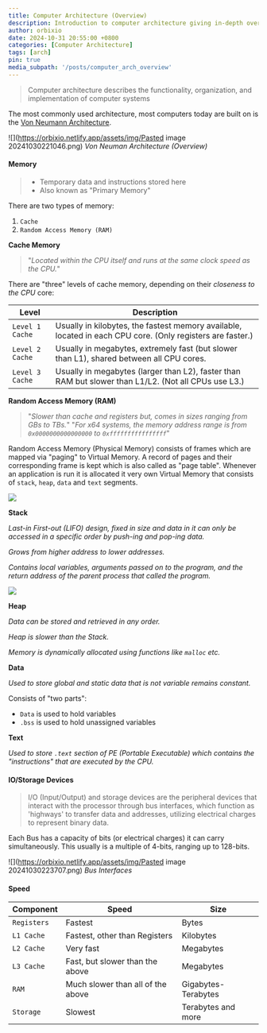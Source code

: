 ```yaml
---
title: Computer Architecture (Overview)
description: Introduction to computer architecture giving in-depth overview of essential topics!
author: orbixio
date: 2024-10-31 20:55:00 +0800
categories: [Computer Architecture]
tags: [arch]
pin: true
media_subpath: '/posts/computer_arch_overview'
---
```


> Computer architecture describes the functionality, organization, and implementation of computer systems

The most commonly used architecture, most computers today are built on is the [Von Neumann Architecture](https://en.wikipedia.org/wiki/Von_Neumann_architecture).

![](https://orbixio.netlify.app/assets/img/Pasted image 20241030221046.png)
_Von Neuman Architecture (Overview)_

#### **Memory**

> - Temporary data and instructions stored here
> - Also known as "Primary Memory"

There are two types of memory:
1. `Cache` 
2. `Random Access Memory (RAM)`

**Cache Memory**

> "*Located within the CPU itself and runs at the same clock speed as the CPU.*"

There are "three" levels of cache memory, depending on their *closeness to the CPU* core:

| **Level**       | **Description**                                                                                            |
| --------------- | ---------------------------------------------------------------------------------------------------------- |
| `Level 1 Cache` | Usually in kilobytes, the fastest memory available, located in each CPU core. (Only registers are faster.) |
| `Level 2 Cache` | Usually in megabytes, extremely fast (but slower than L1), shared between all CPU cores.                   |
| `Level 3 Cache` | Usually in megabytes (larger than L2), faster than RAM but slower than L1/L2. (Not all CPUs use L3.)       |

**Random Access Memory (RAM)**

> "*Slower than cache and registers but, comes in sizes ranging from GBs to TBs.*"
> "*For x64 systems, the memory address range is from `0x0000000000000000` to `0xffffffffffffffff`*"

Random Access Memory (Physical Memory) consists of frames which are mapped via "paging" to Virtual Memory. A record of pages and their corresponding frame is kept which is also called as "page table". 
Whenever an application is run it is allocated it very own Virtual Memory that consists of `stack`, `heap`, `data` and `text` segments.

![](https://academy.hackthebox.com/storage/modules/85/memory_structure.jpg)


**Stack**

*Last-in First-out (LIFO) design, fixed in size and data in it can only be accessed in a specific order by push-ing and pop-ing data.*

*Grows from higher address to lower addresses.*

*Contains local variables, arguments passed on to the program, and the return address of the parent process that called the program.*

![](https://tryhackme-images.s3.amazonaws.com/user-uploads/61306d87a330ed00419e22e7/room-content/aed105638dc28ee3524baeaba8925e12.png)

**Heap**

*Data can be stored and retrieved in any order.* 

*Heap is slower than the Stack.*

*Memory is dynamically allocated using functions like `malloc` etc.*                                                                                              

**Data**

*Used to store global and static data that is not variable remains constant.*

Consists of "two parts": 

- `Data` is used to hold variables
- `.bss` is used to hold unassigned variables

**Text**

*Used to store `.text` section of PE (Portable Executable) which contains the "instructions" that are executed by the CPU.*

#### **IO/Storage Devices**

> I/O (Input/Output) and storage devices are the peripheral devices that interact with the processor through bus interfaces, which function as 'highways' to transfer data and addresses, utilizing electrical charges to represent binary data.

Each Bus has a capacity of bits (or electrical charges) it can carry simultaneously. This usually is a multiple of 4-bits, ranging up to 128-bits. 

![](https://orbixio.netlify.app/assets/img/Pasted image 20241030223707.png)
_Bus Interfaces_


#### **Speed**

| Component   | Speed                             | Size                |
| ----------- | --------------------------------- | ------------------- |
| `Registers` | Fastest                           | Bytes               |
| `L1 Cache`  | Fastest, other than Registers     | Kilobytes           |
| `L2 Cache`  | Very fast                         | Megabytes           |
| `L3 Cache`  | Fast, but slower than the above   | Megabytes           |
| `RAM`       | Much slower than all of the above | Gigabytes-Terabytes |
| `Storage`   | Slowest                           | Terabytes and more  |
